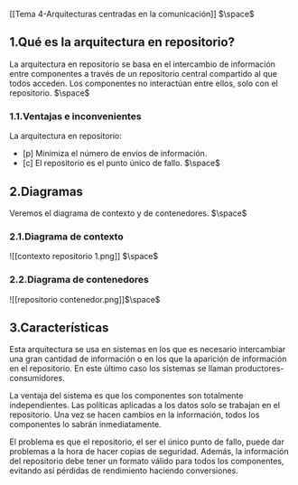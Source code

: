 [[Tema 4-Arquitecturas centradas en la comunicación]]
$\space$
## 1.Qué es la arquitectura en repositorio?
La arquitectura en repositorio se basa en el intercambio de información entre componentes a través de un repositorio central compartido al que todos acceden. Los componentes no interactúan entre ellos, solo con el repositorio.
$\space$
### 1.1.Ventajas e inconvenientes
La arquitectura en repositorio:
+ [p] Minimiza el número de envíos de información.
+ [c] El repositorio es el punto único de fallo.
$\space$
## 2.Diagramas
Veremos el diagrama de contexto y de contenedores.
$\space$
### 2.1.Diagrama de contexto

![[contexto repositorio 1.png]]
$\space$
### 2.2.Diagrama de contenedores

![[repositorio contenedor.png]]$\space$
## 3.Características
Esta arquitectura se usa en sistemas en los que es necesario intercambiar una gran cantidad de información o en los que la aparición de información en el repositorio. En este último caso los sistemas se llaman productores-consumidores.

La ventaja del sistema es que los componentes son totalmente independientes. Las políticas aplicadas a los datos solo se trabajan en el repositorio. Una vez se hacen cambios en la información, todos los componentes lo sabrán inmediatamente.

El problema es que el repositorio, el ser el único punto de fallo, puede dar problemas a la hora de hacer copias de seguridad. Además, la información del repositorio debe tener un formato válido para todos los componentes, evitando así pérdidas de rendimiento haciendo conversiones.